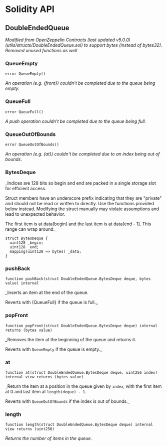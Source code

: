 # Solidity API

## DoubleEndedQueue

_Modified from OpenZeppelin Contracts (last updated v5.0.0) (utils/structs/DoubleEndedQueue.sol)
to support bytes (instead of bytes32). Removed unused functions as well_

### QueueEmpty

```solidity
error QueueEmpty()
```

_An operation (e.g. {front}) couldn't be completed due to the queue being empty._

### QueueFull

```solidity
error QueueFull()
```

_A push operation couldn't be completed due to the queue being full._

### QueueOutOfBounds

```solidity
error QueueOutOfBounds()
```

_An operation (e.g. {at}) couldn't be completed due to an index being out of bounds._

### BytesDeque

\_Indices are 128 bits so begin and end are packed in a single storage slot for efficient access.

Struct members have an underscore prefix indicating that they are "private" and should not be read or written to
directly. Use the functions provided below instead. Modifying the struct manually may violate assumptions and
lead to unexpected behavior.

The first item is at data[begin] and the last item is at data[end - 1]. This range can wrap around.\_

```solidity
struct BytesDeque {
  uint128 _begin;
  uint128 _end;
  mapping(uint128 => bytes) _data;
}
```

### pushBack

```solidity
function pushBack(struct DoubleEndedQueue.BytesDeque deque, bytes value) internal
```

\_Inserts an item at the end of the queue.

Reverts with {QueueFull} if the queue is full.\_

### popFront

```solidity
function popFront(struct DoubleEndedQueue.BytesDeque deque) internal returns (bytes value)
```

\_Removes the item at the beginning of the queue and returns it.

Reverts with `QueueEmpty` if the queue is empty.\_

### at

```solidity
function at(struct DoubleEndedQueue.BytesDeque deque, uint256 index) internal view returns (bytes value)
```

\_Return the item at a position in the queue given by `index`, with the first item at 0 and last item at
`length(deque) - 1`.

Reverts with `QueueOutOfBounds` if the index is out of bounds.\_

### length

```solidity
function length(struct DoubleEndedQueue.BytesDeque deque) internal view returns (uint256)
```

_Returns the number of items in the queue._
